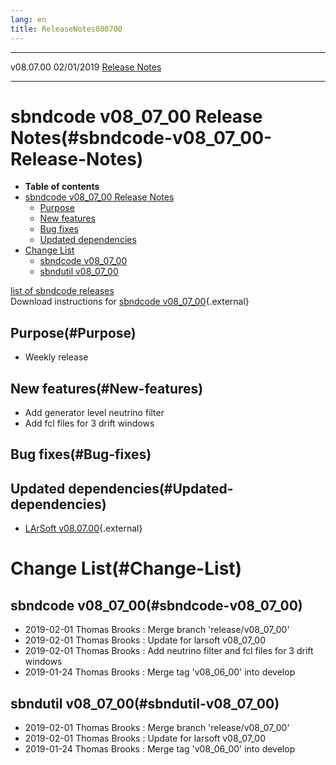 ```yaml
---
lang: en
title: ReleaseNotes080700
---
```


  ----------- ------------ -- -- ------------------------------------------------------
  v08.07.00   02/01/2019         [Release Notes](ReleaseNotes080700.html)
  ----------- ------------ -- -- ------------------------------------------------------



sbndcode v08\_07\_00 Release Notes(#sbndcode-v08_07_00-Release-Notes)
======================================================================================

-   **Table of contents**
-   [sbndcode v08\_07\_00 Release
    Notes](#sbndcode-v08_07_00-Release-Notes)
    -   [Purpose](#Purpose)
    -   [New features](#New-features)
    -   [Bug fixes](#Bug-fixes)
    -   [Updated dependencies](#Updated-dependencies)
-   [Change List](#Change-List)
    -   [sbndcode v08\_07\_00](#sbndcode-v08_07_00)
    -   [sbndutil v08\_07\_00](#sbndutil-v08_07_00)

[list of sbndcode
releases](List_of_SBND_code_releases.html)\
Download instructions for [sbndcode
v08\_07\_00](http://scisoft.fnal.gov/scisoft/bundles/sbnd/v08_07_00/sbndcode-v08_07_00.html){.external}



Purpose(#Purpose)
----------------------------------

-   Weekly release



New features(#New-features)
--------------------------------------------

-   Add generator level neutrino filter
-   Add fcl files for 3 drift windows



Bug fixes(#Bug-fixes)
--------------------------------------



Updated dependencies(#Updated-dependencies)
------------------------------------------------------------

-   [LArSoft
    v08.07.00](https://cdcvs.fnal.gov/redmine/projects/larsoft/wiki/ReleaseNotes080700){.external}



Change List(#Change-List)
==========================================



sbndcode v08\_07\_00(#sbndcode-v08_07_00)
----------------------------------------------------------

-   2019-02-01 Thomas Brooks : Merge branch \'release/v08\_07\_00\'
-   2019-02-01 Thomas Brooks : Update for larsoft v08\_07\_00
-   2019-02-01 Thomas Brooks : Add neutrino filter and fcl files for 3
    drift windows
-   2019-01-24 Thomas Brooks : Merge tag \'v08\_06\_00\' into develop



sbndutil v08\_07\_00(#sbndutil-v08_07_00)
----------------------------------------------------------

-   2019-02-01 Thomas Brooks : Merge branch \'release/v08\_07\_00\'
-   2019-02-01 Thomas Brooks : Update for larsoft v08\_07\_00
-   2019-01-24 Thomas Brooks : Merge tag \'v08\_06\_00\' into develop
